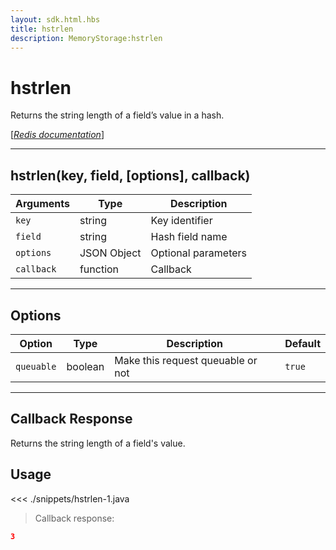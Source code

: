 ```yaml
---
layout: sdk.html.hbs
title: hstrlen
description: MemoryStorage:hstrlen
---
```


# hstrlen

Returns the string length of a field’s value in a hash.

[[_Redis documentation_]](https://redis.io/commands/hstrlen)

---

## hstrlen(key, field, [options], callback)

| Arguments  | Type        | Description         |
| ---------- | ----------- | ------------------- |
| `key`      | string      | Key identifier      |
| `field`    | string      | Hash field name     |
| `options`  | JSON Object | Optional parameters |
| `callback` | function    | Callback            |

---

## Options

| Option     | Type    | Description                       | Default |
| ---------- | ------- | --------------------------------- | ------- |
| `queuable` | boolean | Make this request queuable or not | `true`  |

---

## Callback Response

Returns the string length of a field's value.

## Usage

<<< ./snippets/hstrlen-1.java

> Callback response:

```json
3
```
